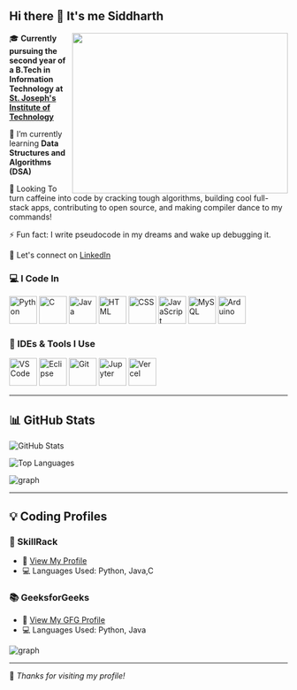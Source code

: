 ## Hi there 👋 It's me Siddharth



<img align="right" width="390" height="290" src="https://camo.githubusercontent.com/7cab7453b50c32be4c3605a42cb5e509644666999796555e759d06a9facf6b4a/68747470733a2f2f63646e2e6472696262626c652e636f6d2f75736572732f323133313939332f73637265656e73686f74732f343934383733362f74686f75676874776f726b732d6769665f6472696262626c652e676966" />
 
🎓 **Currently pursuing the second year of a B.Tech in Information Technology
      at [St. Joseph's Institute of Technology](https://stjosephstechnology.ac.in/)**  

📘 I’m currently learning **Data Structures and Algorithms (DSA)**  

🚀 Looking To turn caffeine into code by cracking tough algorithms, building cool full-stack apps, contributing to open source, and making compiler dance to my commands!

⚡ Fun fact: I write pseudocode in my dreams and wake up debugging it. 

🔗 Let's connect on [LinkedIn](https://www.linkedin.com/in/your-siddharth2006/)  


### 💻 I Code In

<p align="left">
  <img src="https://cdn.jsdelivr.net/gh/devicons/devicon/icons/python/python-original.svg" width="50" height="50" alt="Python" />
  <img src="https://img.icons8.com/?size=100&id=40670&format=png&color=000000" width="50"  height="50" alt="C" />
  <img src="https://cdn.jsdelivr.net/gh/devicons/devicon/icons/java/java-original.svg" width="50" height="50" alt="Java" />
  <img src="https://cdn.jsdelivr.net/gh/devicons/devicon/icons/html5/html5-original.svg" width="50" height="50" alt="HTML" />
  <img src="https://cdn.jsdelivr.net/gh/devicons/devicon/icons/css3/css3-original.svg" width="50" height="50" alt="CSS" />
  <img src="https://cdn.jsdelivr.net/gh/devicons/devicon/icons/javascript/javascript-original.svg" width="50" height="50" alt="JavaScript" />
  <img src="https://img.icons8.com/?size=100&id=UFXRpPFebwa2&format=png&color=000000" width="50" height="50" alt="MySQL" />
  <img src="https://upload.wikimedia.org/wikipedia/commons/8/87/Arduino_Logo.svg" width="50" height="50" alt="Arduino" />
</p>



### 🧰 IDEs & Tools I Use

<p align="left">
  <img src="https://cdn.jsdelivr.net/gh/devicons/devicon/icons/vscode/vscode-original.svg" width="50" height="50" alt="VS Code" />
  <img src="https://cdn.jsdelivr.net/gh/devicons/devicon/icons/eclipse/eclipse-original.svg" width="50" height="50" alt="Eclipse" />
  <img src="https://cdn.jsdelivr.net/gh/devicons/devicon/icons/git/git-original.svg" width="50" height="50" alt="Git" />
  <img src="https://img.icons8.com/?size=100&id=J0SgMWzAxqFj&format=png&color=000000" width="50" height="50" alt="Jupyter" />
  <img src="https://img.icons8.com/?size=100&id=2xFS7aynbwiR&format=png&color=12B886" height="50" width="50" alt="Vercel" />
</p>

---

## 📊 GitHub Stats

<p align="left">
  <img src="https://github-readme-stats.vercel.app/api?username=codeXsidd&show_icons=true&theme=radical" alt="GitHub Stats" />
</p>

<p align="left">
  <img src="https://github-readme-stats.vercel.app/api/top-langs/?username=codeXsidd&layout=compact&theme=radical" alt="Top Languages" />
</p>

<p align="left">
  <img src="https://github-readme-activity-graph.vercel.app/graph?username=codeXsidd&bg_color=1f1e20&color=d35fcb&line=5abc4e&point=676565&area=true&hide_border=true" alt="graph" />
</p>

---

## 💡 Coding Profiles

### 🧠 SkillRack
- 🔗 [View My Profile](https://www.skillrack.com/faces/resume.xhtml?id=493823&key=siddharth2006)
- 💻 Languages Used: Python, Java,C

### 📚 GeeksforGeeks
- 🔗 [View My GFG Profile](https://www.geeksforgeeks.org/user/siddhartekma/)
- 💻 Languages Used: Python, Java
<p align="left">
  <img src="https://gfgstatscard.vercel.app/siddhartekma?theme=dark" alt="graph" />
 </p>

---

🌟 *Thanks for visiting my profile!*
